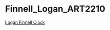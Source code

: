 # Finnell_Logan_ART2210
[Logan Finnell Clock](https://creativecodingart2210fall2019section2.github.io/Finnell_Logan_ART2210/Assignments/Finnell_Logan_Clock_V2/clock.html)



<div align=center>

